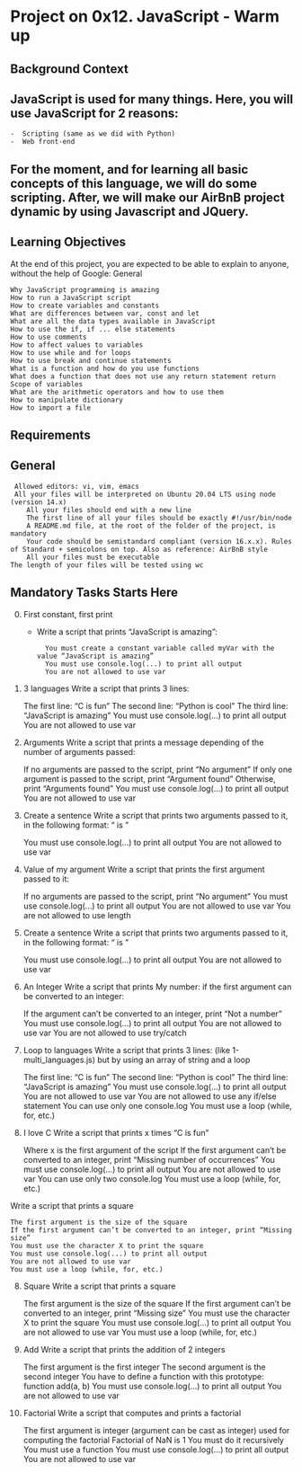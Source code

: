 # Project on 0x12. JavaScript - Warm up 

## Background Context

## JavaScript is used for many things. Here, you will use JavaScript for 2 reasons:

   	-  Scripting (same as we did with Python)
	-  Web front-end

## For the moment, and for learning all basic concepts of this language, we will do some scripting. After, we will make our AirBnB project dynamic by using Javascript and JQuery.

## Learning Objectives

At the end of this project, you are expected to be able to explain to anyone, without the help of Google:
General

    Why JavaScript programming is amazing
    How to run a JavaScript script
    How to create variables and constants
    What are differences between var, const and let
    What are all the data types available in JavaScript
    How to use the if, if ... else statements
    How to use comments
    How to affect values to variables
    How to use while and for loops
    How to use break and continue statements
    What is a function and how do you use functions
    What does a function that does not use any return statement return
    Scope of variables
    What are the arithmetic operators and how to use them
    How to manipulate dictionary
    How to import a file

## Requirements

## General

   	 Allowed editors: vi, vim, emacs
   	 All your files will be interpreted on Ubuntu 20.04 LTS using node (version 14.x)
    	All your files should end with a new line
    	The first line of all your files should be exactly #!/usr/bin/node
    	A README.md file, at the root of the folder of the project, is mandatory
    	Your code should be semistandard compliant (version 16.x.x). Rules of Standard + semicolons on top. Also as reference: AirBnB style
    	All your files must be executable
    The length of your files will be tested using wc

## Mandatory Tasks Starts Here

0. First constant, first print 
	- Write a script that prints “JavaScript is amazing”:

    		You must create a constant variable called myVar with the value “JavaScript is amazing”
    		You must use console.log(...) to print all output
    		You are not allowed to use var

1. 3 languages
	Write a script that prints 3 lines:

    The first line: “C is fun”
    The second line: “Python is cool”
    The third line: “JavaScript is amazing”
    You must use console.log(...) to print all output
    You are not allowed to use var


2. Arguments 
	Write a script that prints a message depending of the number of arguments passed:

    If no arguments are passed to the script, print “No argument”
    If only one argument is passed to the script, print “Argument found”
    Otherwise, print “Arguments found”
    You must use console.log(...) to print all output
    You are not allowed to use var


4. Create a sentence 
	Write a script that prints two arguments passed to it, in the following format: “ is ”

    You must use console.log(...) to print all output
    You are not allowed to use var

3. Value of my argument
	Write a script that prints the first argument passed to it:

    If no arguments are passed to the script, print “No argument”
    You must use console.log(...) to print all output
    You are not allowed to use var
    You are not allowed to use length

4. Create a sentence 
	Write a script that prints two arguments passed to it, in the following format: “ is ”

    You must use console.log(...) to print all output
    You are not allowed to use var


5. An Integer
	Write a script that prints My number: <first argument converted in integer> if the first argument can be converted to an integer:

    If the argument can’t be converted to an integer, print “Not a number”
    You must use console.log(...) to print all output
    You are not allowed to use var
    You are not allowed to use try/catch

6. Loop to languages 
	Write a script that prints 3 lines: (like 1-multi_languages.js) but by using an array of string and a loop

    The first line: “C is fun”
    The second line: “Python is cool”
    The third line: “JavaScript is amazing”
    You must use console.log(...) to print all output
    You are not allowed to use var
    You are not allowed to use any if/else statement
    You can use only one console.log
    You must use a loop (while, for, etc.)

7. I love C 
	Write a script that prints x times “C is fun”

    Where x is the first argument of the script
    If the first argument can’t be converted to an integer, print “Missing number of occurrences”
    You must use console.log(...) to print all output
    You are not allowed to use var
    You can use only two console.log
    You must use a loop (while, for, etc.)

Write a script that prints a square
	
    The first argument is the size of the square
    If the first argument can’t be converted to an integer, print “Missing size”
    You must use the character X to print the square
    You must use console.log(...) to print all output
    You are not allowed to use var
    You must use a loop (while, for, etc.)

8. Square 
	Write a script that prints a square

    The first argument is the size of the square
    If the first argument can’t be converted to an integer, print “Missing size”
    You must use the character X to print the square
    You must use console.log(...) to print all output
    You are not allowed to use var
    You must use a loop (while, for, etc.)


9. Add 
	Write a script that prints the addition of 2 integers

    The first argument is the first integer
    The second argument is the second integer
    You have to define a function with this prototype: function add(a, b)
    You must use console.log(...) to print all output
    You are not allowed to use var

10. Factorial 
	Write a script that computes and prints a factorial

    The first argument is integer (argument can be cast as integer) used for computing the factorial
    Factorial of NaN is 1
    You must do it recursively
    You must use a function
    You must use console.log(...) to print all output
    You are not allowed to use var


